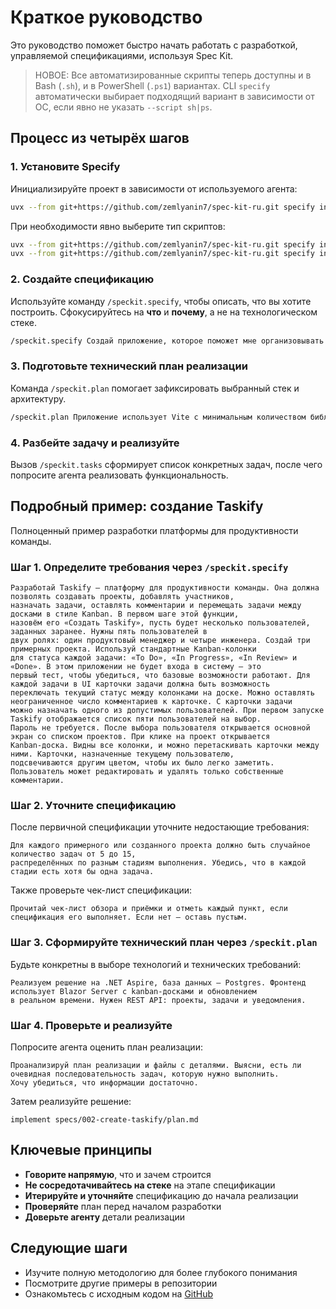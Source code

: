 # Краткое руководство

Это руководство поможет быстро начать работать с разработкой, управляемой спецификациями, используя Spec Kit.

> НОВОЕ: Все автоматизированные скрипты теперь доступны и в Bash (`.sh`), и в PowerShell (`.ps1`) вариантах. CLI `specify` автоматически выбирает подходящий вариант в зависимости от ОС, если явно не указать `--script sh|ps`.

## Процесс из четырёх шагов

### 1. Установите Specify

Инициализируйте проект в зависимости от используемого агента:

```bash
uvx --from git+https://github.com/zemlyanin7/spec-kit-ru.git specify init <PROJECT_NAME>
```

При необходимости явно выберите тип скриптов:
```bash
uvx --from git+https://github.com/zemlyanin7/spec-kit-ru.git specify init <PROJECT_NAME> --script ps  # принудительно PowerShell
uvx --from git+https://github.com/zemlyanin7/spec-kit-ru.git specify init <PROJECT_NAME> --script sh  # принудительно POSIX-оболочка
```

### 2. Создайте спецификацию

Используйте команду `/speckit.specify`, чтобы описать, что вы хотите построить. Сфокусируйтесь на **что** и **почему**, а не на технологическом стеке.

```bash
/speckit.specify Создай приложение, которое поможет мне организовывать фотографии по отдельным фотоальбомам. Альбомы группируются по дате и могут переупорядочиваться перетаскиванием на главной странице. Альбомы не могут содержать другие вложенные альбомы. Внутри каждого альбома фотографии показываются в плиточном интерфейсе.
```

### 3. Подготовьте технический план реализации

Команда `/speckit.plan` помогает зафиксировать выбранный стек и архитектуру.

```bash
/speckit.plan Приложение использует Vite с минимальным количеством библиотек. По возможности применяй чистые HTML, CSS и JavaScript. Изображения никуда не загружаются, а метаданные хранятся в локальной базе SQLite.
```

### 4. Разбейте задачу и реализуйте

Вызов `/speckit.tasks` сформирует список конкретных задач, после чего попросите агента реализовать функциональность.

## Подробный пример: создание Taskify

Полноценный пример разработки платформы для продуктивности команды.

### Шаг 1. Определите требования через `/speckit.specify`

```text
Разработай Taskify — платформу для продуктивности команды. Она должна позволять создавать проекты, добавлять участников,
назначать задачи, оставлять комментарии и перемещать задачи между досками в стиле Kanban. В первом шаге этой функции,
назовём его «Создать Taskify», пусть будет несколько пользователей, заданных заранее. Нужны пять пользователей в
двух ролях: один продуктовый менеджер и четыре инженера. Создай три примерных проекта. Используй стандартные Kanban-колонки
для статуса каждой задачи: «To Do», «In Progress», «In Review» и «Done». В этом приложении не будет входа в систему — это
первый тест, чтобы убедиться, что базовые возможности работают. Для каждой задачи в UI карточки задачи должна быть возможность
переключать текущий статус между колонками на доске. Можно оставлять неограниченное число комментариев к карточке. С карточки задачи
можно назначать одного из допустимых пользователей. При первом запуске Taskify отображается список пяти пользователей на выбор.
Пароль не требуется. После выбора пользователя открывается основной экран со списком проектов. При клике на проект открывается
Kanban-доска. Видны все колонки, и можно перетаскивать карточки между ними. Карточки, назначенные текущему пользователю,
подсвечиваются другим цветом, чтобы их было легко заметить. Пользователь может редактировать и удалять только собственные комментарии.
```

### Шаг 2. Уточните спецификацию

После первичной спецификации уточните недостающие требования:

```text
Для каждого примерного или созданного проекта должно быть случайное количество задач от 5 до 15,
распределённых по разным стадиям выполнения. Убедись, что в каждой стадии есть хотя бы одна задача.
```

Также проверьте чек-лист спецификации:

```text
Прочитай чек-лист обзора и приёмки и отметь каждый пункт, если спецификация его выполняет. Если нет — оставь пустым.
```

### Шаг 3. Сформируйте технический план через `/speckit.plan`

Будьте конкретны в выборе технологий и технических требований:

```text
Реализуем решение на .NET Aspire, база данных — Postgres. Фронтенд использует Blazor Server с kanban-досками и обновлением
в реальном времени. Нужен REST API: проекты, задачи и уведомления.
```

### Шаг 4. Проверьте и реализуйте

Попросите агента оценить план реализации:

```text
Проанализируй план реализации и файлы с деталями. Выясни, есть ли очевидная последовательность задач, которую нужно выполнить.
Хочу убедиться, что информации достаточно.
```

Затем реализуйте решение:

```text
implement specs/002-create-taskify/plan.md
```

## Ключевые принципы

- **Говорите напрямую**, что и зачем строится
- **Не сосредотачивайтесь на стеке** на этапе спецификации
- **Итерируйте и уточняйте** спецификацию до начала реализации
- **Проверяйте** план перед началом разработки
- **Доверьте агенту** детали реализации

## Следующие шаги

- Изучите полную методологию для более глубокого понимания
- Посмотрите другие примеры в репозитории
- Ознакомьтесь с исходным кодом на [GitHub](https://github.com/zemlyanin7/spec-kit-ru)
